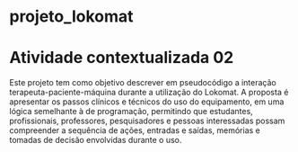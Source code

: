 # projeto_lokomat
# Atividade contextualizada 02
Este projeto tem como objetivo descrever em pseudocódigo a interação terapeuta-paciente-máquina durante a utilização do Lokomat.
A proposta é apresentar os passos clínicos e técnicos do uso do equipamento, em uma lógica semelhante à de programação, permitindo que estudantes, profissionais, professores, pesquisadores e pessoas interessadas possam compreender a sequência de ações, entradas e saídas, memórias e tomadas de decisão envolvidas durante o uso. 
